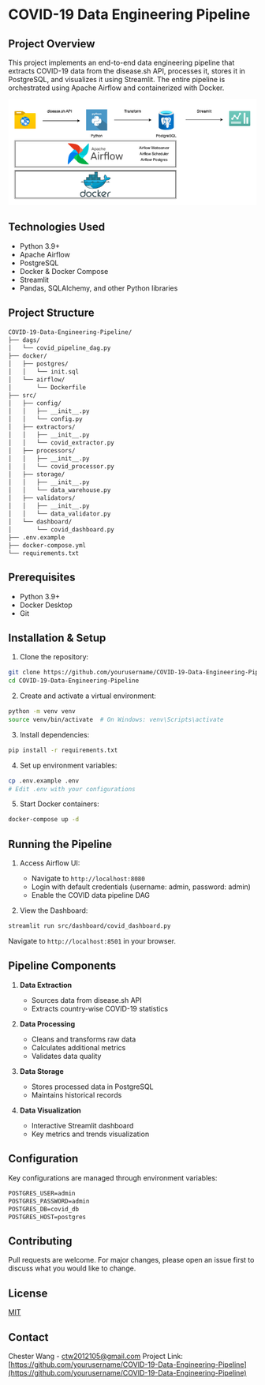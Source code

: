 


# COVID-19 Data Engineering Pipeline

## Project Overview
This project implements an end-to-end data engineering pipeline that extracts COVID-19 data from the disease.sh API, processes it, stores it in PostgreSQL, and visualizes it using Streamlit. The entire pipeline is orchestrated using Apache Airflow and containerized with Docker.

![Project Architecture](./images/Covid19_Pipeline.png)

## Technologies Used
- Python 3.9+
- Apache Airflow
- PostgreSQL
- Docker & Docker Compose
- Streamlit
- Pandas, SQLAlchemy, and other Python libraries

## Project Structure
```
COVID-19-Data-Engineering-Pipeline/
├── dags/
│   └── covid_pipeline_dag.py
├── docker/
│   ├── postgres/
│   │   └── init.sql
│   └── airflow/
│       └── Dockerfile
├── src/
│   ├── config/
│   │   ├── __init__.py
│   │   └── config.py
│   ├── extractors/
│   │   ├── __init__.py
│   │   └── covid_extractor.py
│   ├── processors/
│   │   ├── __init__.py
│   │   └── covid_processor.py
│   ├── storage/
│   │   ├── __init__.py
│   │   └── data_warehouse.py
│   ├── validators/
│   │   ├── __init__.py
│   │   └── data_validator.py
│   └── dashboard/
│       └── covid_dashboard.py
├── .env.example
├── docker-compose.yml
└── requirements.txt
```

## Prerequisites
- Python 3.9+
- Docker Desktop
- Git

## Installation & Setup

1. Clone the repository:
```bash
git clone https://github.com/yourusername/COVID-19-Data-Engineering-Pipeline.git
cd COVID-19-Data-Engineering-Pipeline
```

2. Create and activate a virtual environment:
```bash
python -m venv venv
source venv/bin/activate  # On Windows: venv\Scripts\activate
```

3. Install dependencies:
```bash
pip install -r requirements.txt
```

4. Set up environment variables:
```bash
cp .env.example .env
# Edit .env with your configurations
```

5. Start Docker containers:
```bash
docker-compose up -d
```

## Running the Pipeline

1. Access Airflow UI:
   - Navigate to `http://localhost:8080`
   - Login with default credentials (username: admin, password: admin)
   - Enable the COVID data pipeline DAG

2. View the Dashboard:
```bash
streamlit run src/dashboard/covid_dashboard.py
```
Navigate to `http://localhost:8501` in your browser.

## Pipeline Components

1. **Data Extraction**
   - Sources data from disease.sh API
   - Extracts country-wise COVID-19 statistics

2. **Data Processing**
   - Cleans and transforms raw data
   - Calculates additional metrics
   - Validates data quality

3. **Data Storage**
   - Stores processed data in PostgreSQL
   - Maintains historical records

4. **Data Visualization**
   - Interactive Streamlit dashboard
   - Key metrics and trends visualization

## Configuration

Key configurations are managed through environment variables:
```
POSTGRES_USER=admin
POSTGRES_PASSWORD=admin
POSTGRES_DB=covid_db
POSTGRES_HOST=postgres
```

## Contributing
Pull requests are welcome. For major changes, please open an issue first to discuss what you would like to change.

## License
[MIT](https://choosealicense.com/licenses/mit/)

## Contact
Chester Wang - ctw2012105@gmail.com
Project Link: [https://github.com/yourusername/COVID-19-Data-Engineering-Pipeline](https://github.com/yourusername/COVID-19-Data-Engineering-Pipeline)
```

